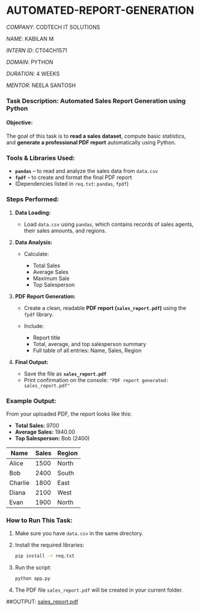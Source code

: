 # AUTOMATED-REPORT-GENERATION

*COMPANY*: CODTECH IT SOLUTIONS

*NAME*: KABILAN M

*INTERN ID*: CT04CH1571

*DOMAIN*: PYTHON

*DURATION*: 4 WEEKS

*MENTOR*: NEELA SANTOSH


###  **Task Description: Automated Sales Report Generation using Python**

####  **Objective:**

The goal of this task is to **read a sales dataset**, compute basic statistics, and **generate a professional PDF report** automatically using Python.



###  **Tools & Libraries Used:**

* **`pandas`** – to read and analyze the sales data from `data.csv`
* **`fpdf`** – to create and format the final PDF report
* (Dependencies listed in `req.txt`: `pandas`, `fpdf`)



###  **Steps Performed:**

1. **Data Loading:**

   * Load `data.csv` using `pandas`, which contains records of sales agents, their sales amounts, and regions.

2. **Data Analysis:**

   * Calculate:

     *  Total Sales
     *  Average Sales
     *  Maximum Sale
     *  Top Salesperson

3. **PDF Report Generation:**

   * Create a clean, readable **PDF report (`sales_report.pdf`)** using the `fpdf` library.
   * Include:

     * Report title
     * Total, average, and top salesperson summary
     * Full table of all entries: Name, Sales, Region

4. **Final Output:**

   * Save the file as **`sales_report.pdf`**
   * Print confirmation on the console: `"PDF report generated: sales_report.pdf"`



###  **Example Output:**

From your uploaded PDF, the report looks like this:

* **Total Sales:** 9700
* **Average Sales:** 1940.00
* **Top Salesperson:** Bob (2400)

| Name    | Sales | Region |
| ------- | ----- | ------ |
| Alice   | 1500  | North  |
| Bob     | 2400  | South  |
| Charlie | 1800  | East   |
| Diana   | 2100  | West   |
| Evan    | 1900  | North  |


###  **How to Run This Task:**

1. Make sure you have `data.csv` in the same directory.
2. Install the required libraries:

   ```bash
   pip install -r req.txt
   ```
3. Run the script:

   ```bash
   python app.py
   ```
4. The PDF file `sales_report.pdf` will be created in your current folder.



##OUTPUT:
[sales_report.pdf](https://github.com/user-attachments/files/21312702/sales_report.pdf)

